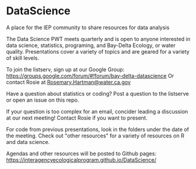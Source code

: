 # DataScience
A place for the IEP community to share resources for data analysis

The Data Science PWT meets quarterly and is open to anyone interested in data science, statistics, programing, and Bay-Delta Ecology, or water quality. Presentations cover a variety of topics and are geared for a variety of skill levels. 

To join the listserv, sign up at our Google Group:
https://groups.google.com/forum/#!forum/bay-delta-datascience 
Or contact Rosie at Rosemary.Hartman@water.ca.gov

Have a question about statistics or coding? Post a question to the listserve or open an issue on this repo. 

If your question is too complex for an email, concider leading a discussion at our next meeting! Contact Rosie if you want to present.

For code from previous presentations, look in the folders under the date of the meeting. Check out "other resources" for a variety of resources on R and data science.

Agendas and other resources will be posted to Github pages: https://interagencyecologicalprogram.github.io/DataScience/
